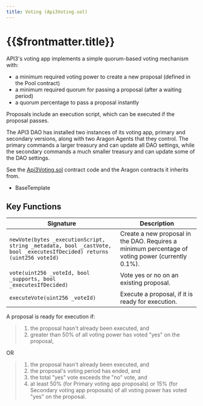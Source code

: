 ```yaml
---
title: Voting (Api3Voting.sol)
---
```


# {{$frontmatter.title}}

<TocHeader />
<TOC class="table-of-contents" :include-level="[2,3]" />

API3's voting app implements a simple quorum-based voting mechanism with:

- a minimum required voting power to create a new proposal (defined in the Pool
  contract)
- a minimum required quorum for passing a proposal (after a waiting period)
- a quorum percentage to pass a proposal instantly

Proposals include an execution script, which can be executed if the proposal
passes.

The API3 DAO has installed two instances of its voting app, primary and
secondary versions, along with two Aragon Agents that they control. The primary
commands a larger treasury and can update all DAO settings, while the secondary
commands a much smaller treasury and can update some of the DAO settings.

See the
[Api3Voting.sol](https://github.com/api3dao/api3-dao/tree/main/packages/dao/contracts)
contract code and the Aragon contracts it inherits from.

- BaseTemplate

## Key Functions

| Signature                                                                                                             | Description                                                                                       |
| --------------------------------------------------------------------------------------------------------------------- | ------------------------------------------------------------------------------------------------- |
| `newVote(bytes _executionScript, string _metadata, bool _castVote, bool _executesIfDecided) returns (uint256 voteId)` | Create a new proposal in the DAO. Requires a minimum percentage of voting power (currently 0.1%). |
| `vote(uint256 _voteId, bool _supports, bool _executesIfDecided)`                                                      | Vote yes or no on an existing proposal.                                                           |
| `executeVote(uint256 _voteId)`                                                                                        | Execute a proposal, if it is ready for execution.                                                 |

A proposal is ready for execution if:

> 1. the proposal hasn't already been executed, and
> 2. greater than 50% of all voting power has voted "yes" on the proposal,

OR

> 1. the proposal hasn't already been executed, and
> 2. the proposal's voting period has ended, and
> 3. the total "yes" vote exceeds the "no" vote, and
> 4. at least 50% (for Primary voting app proposals) or 15% (for Secondary
>    voting app proposals) of all voting power has voted "yes" on the proposal.
